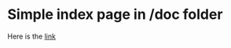 # Simple index page in /doc folder

Here is the [link](https://github.com/CBSDLab/sandbox-pages/blob/main/docs/instructions.md)
